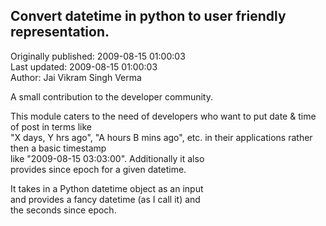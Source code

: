 ## Convert datetime in python to user friendly representation.  
Originally published: 2009-08-15 01:00:03  
Last updated: 2009-08-15 01:00:03  
Author: Jai Vikram Singh Verma  
  
A small contribution to the developer community.

This module caters to the need of developers who                                                                    want to put date & time of post in terms like                                                                
"X days, Y hrs ago", "A hours B mins ago", etc.                                                                         in their applications rather then a basic timestamp                                                           
like "2009-08-15 03:03:00". Additionally it also                                                                
provides since epoch for a given datetime.                                                                                                                  
                                                                                                                                                            
It takes in a Python datetime object as an input                                                          
and provides a fancy datetime (as I call it) and                                                               
the seconds since epoch.    